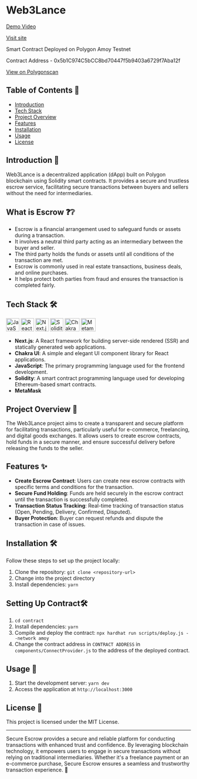 <h1>Web3Lance</h1>

[Demo Video](https://www.loom.com/share/a083f1a302f24b79931035e098ad6af4?sid=5be98c5f-3256-4191-98be-92da851bcfc4)

[Visit site](https://web3-lance.vercel.app/)

Smart Contract Deployed on Polygon Amoy Testnet

Contract Address - 0x5b1C974C5bCC8bd70447f5b9403a6729f7Aba12f

[View on Polygonscan](https://amoy.polygonscan.com/address/0x5b1C974C5bCC8bd70447f5b9403a6729f7Aba12f#internaltx)

<h2>Table of Contents 📑</h2>

- [Introduction](#introduction)
- [Tech Stack](#tech-stack)
- [Project Overview](#project-overview)
- [Features](#features)
- [Installation](#installation)
- [Usage](#usage)
- [License](#license)

<h2>Introduction 🚀</h2>

Web3Lance is a decentralized application (dApp) built on Polygon blockchain using Solidity smart contracts. It provides a secure and trustless escrow service, facilitating secure transactions between buyers and sellers without the need for intermediaries.

<h2>What is Escrow ❓❔</h2>

- Escrow is a financial arrangement used to safeguard funds or assets during a transaction.
- It involves a neutral third party acting as an intermediary between the buyer and seller.
- The third party holds the funds or assets until all conditions of the transaction are met.
- Escrow is commonly used in real estate transactions, business deals, and online purchases.
- It helps protect both parties from fraud and ensures the transaction is completed fairly.

<h2>Tech Stack 🛠️</h2>
<p>
  <a href="https://developer.mozilla.org/en-US/docs/Web/JavaScript" target="_blank" rel="noreferrer"><img src="https://raw.githubusercontent.com/danielcranney/readme-generator/main/public/icons/skills/javascript-colored.svg" width="36" height="36" alt="JavaScript" /></a>
  <a href="https://reactjs.org/" target="_blank" rel="noreferrer"><img src="https://raw.githubusercontent.com/danielcranney/readme-generator/main/public/icons/skills/react-colored.svg" width="36" height="36" alt="React" /></a>
  <a href="https://nextjs.org/docs" target="_blank" rel="noreferrer"><img src="https://raw.githubusercontent.com/danielcranney/readme-generator/main/public/icons/skills/nextjs-colored.svg" width="36" height="36" alt="Next.js" /></a>
  <a><img src="https://th.bing.com/th/id/R.114016a2cca951580c4d5d1aab9655ae?rik=FDccsPfv5tyutg&pid=ImgRaw&r=0" width="36" height="36" alt="Solidity"/></a>
  <a> <img src="https://th.bing.com/th/id/OIP.7K_j3KOjm-bDuIGxZb5T_QHaE5?w=258&h=180&c=7&r=0&o=5&pid=1.7" width="40" height="36" alt="Chakra"/></a>
  <a><img src="https://th.bing.com/th/id/OIP.khYFrDpaIw79LTZ0-kxhSQHaEK?w=311&h=180&c=7&r=0&o=5&pid=1.7" width="40" height="36" alt="Metamask" /></a>
</p>

- **Next.js**: A React framework for building server-side rendered (SSR) and statically generated web applications.
- **Chakra UI**: A simple and elegant UI component library for React applications.
- **JavaScript**: The primary programming language used for the frontend development.
- **Solidity**: A smart contract programming language used for developing Ethereum-based smart contracts.
- **MetaMask**

<h2>Project Overview 📝</h2>

The Web3Lance project aims to create a transparent and secure platform for facilitating transactions, particularly useful for e-commerce, freelancing, and digital goods exchanges. It allows users to create escrow contracts, hold funds in a secure manner, and ensure successful delivery before releasing the funds to the seller.

<h2>Features ✨</h2>

- **Create Escrow Contract**: Users can create new escrow contracts with specific terms and conditions for the transaction.
- **Secure Fund Holding**: Funds are held securely in the escrow contract until the transaction is successfully completed.
- **Transaction Status Tracking**: Real-time tracking of transaction status (Open, Pending, Delivery, Confirmed, Disputed).
- **Buyer Protection**: Buyer can request refunds and dispute the transaction in case of issues.

<h2>Installation 🛠️</h2>

Follow these steps to set up the project locally:

1. Clone the repository: `git clone <repository-url>`
2. Change into the project directory
3. Install dependencies: `yarn`

<h2>Setting Up Contract🛠️</h2>

1. `cd contract`
2. Install dependencies: `yarn`
3. Compile and deploy the contract: `npx hardhat run scripts/deploy.js --network amoy`
4. Change the contract address in `CONTRACT ADDRESS` in `components/ConnectProvider.js` to the address of the deployed contract.

<h2>Usage 🚀</h2>

1. Start the development server: `yarn dev`
2. Access the application at `http://localhost:3000`

<h2>License 📄</h2>

This project is licensed under the MIT License.

---

Secure Escrow provides a secure and reliable platform for conducting transactions with enhanced trust and confidence. By leveraging blockchain technology, it empowers users to engage in secure transactions without relying on traditional intermediaries. Whether it's a freelance payment or an e-commerce purchase, Secure Escrow ensures a seamless and trustworthy transaction experience. 💪
